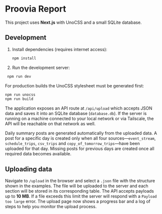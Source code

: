# Proovia Report

This project uses **Next.js** with UnoCSS and a small SQLite database.

## Development

1. Install dependencies (requires internet access):

   ```bash
   npm install
   ```

2. Run the development server:

 ```bash
  npm run dev
  ```

For production builds the UnoCSS stylesheet must be generated first:

```bash
npm run unocss
npm run build
```

The application exposes an API route at `/api/upload` which accepts JSON data
and saves it into an SQLite database (`database.db`). If the server is running
on a machine connected to your local network or via Tailscale, the API will be
reachable on that network as well.

Daily summary posts are generated automatically from the uploaded data. A post
for a specific day is created only when all four sources—`event_stream`,
`schedule_trips`, `csv_trips` and `copy_of_tomorrow_trips`—have been uploaded
for that day. Missing posts for previous days are created once all required data
becomes available.

## Uploading data

Navigate to `/upload` in the browser and select a `.json` file with the
structure shown in the examples. The file will be uploaded to the server and
each section will be stored in its corresponding table. The API accepts payloads
up to **10&nbsp;MB**. If a file exceeds this limit the server will respond with a
`Payload too large` error. The upload page now shows a progress bar and a log of
steps to help you monitor the upload process.
